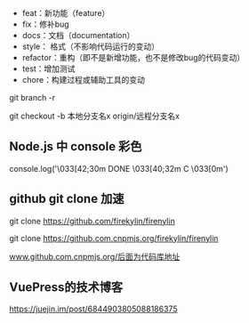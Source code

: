 - feat：新功能（feature）
- fix：修补bug
- docs：文档（documentation）
- style： 格式（不影响代码运行的变动）
- refactor：重构（即不是新增功能，也不是修改bug的代码变动）
- test：增加测试
- chore：构建过程或辅助工具的变动


git branch -r

git checkout -b 本地分支名x origin/远程分支名x


## Node.js 中 console 彩色
 console.log('\033[42;30m DONE \033[40;32m C \033[0m')


## github git clone 加速
git clone https://github.com/firekylin/firenylin

git clone https://github.com.cnpmjs.org/firekylin/firenylin

www.github.com.cnpmjs.org/后面为代码库地址

## VuePress的技术博客
https://juejin.im/post/6844903805088186375